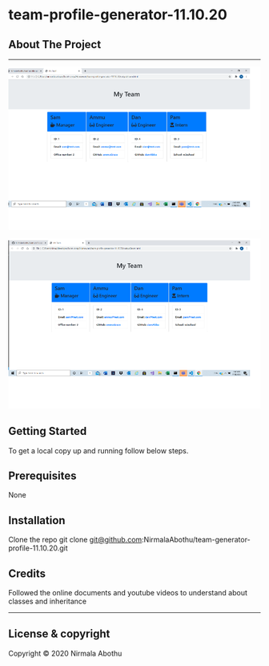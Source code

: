 # team-profile-generator-11.10.20

## About The Project

---

![alt text](Assets/Images/Image1.PNG)

![alt text](Assets/Images/Image2.PNG)

## Getting Started

To get a local copy up and running follow below steps.

## Prerequisites

None

## Installation

Clone the repo
git clone git@github.com:NirmalaAbothu/team-generator-profile-11.10.20.git

## Credits

Followed the online documents and youtube videos to understand about classes and inheritance

---

## License & copyright

Copyright © 2020 Nirmala Abothu
